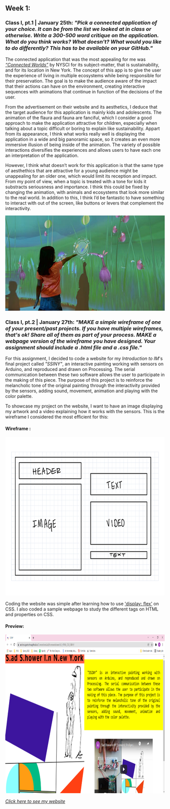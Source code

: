 ## Week 1:

### Class I, pt.1 | January 25th: _"Pick a connected application of your choice. It can be from the list we looked at in class or otherwise. Write a 300-500 word critique on the application. What do you think works? What doesn't? What would you like to do differently? This has to be available on your GitHub."_

The connected application that was the most appealing for me was [_“Connected Worlds”_](https://classic.nysci.org/experiencenysci/exhibits/connected-worlds/) by NYSCI for its subject-matter, that is sustainability, and for its location in New York. The concept of this app is to give the user the experience of living in multiple ecosystems while being responsible for their preservation. The goal is to make the audience aware of the impact that their actions can have on the environment, creating interactive sequences with animations that continue in function of the decisions of the user.

From the advertisement on their website and its aesthetics, I deduce that the target audience for this application is mainly kids and adolescents. The animation of the flaura and fauna are fanciful, which I consider a good approach to make the application attractive for children, especially when talking about a topic difficult or boring to explain like sustainability.  Appart from its appearance, I think what works really well is displaying the application in a wide and big panoramic space, so it creates an even more immersive illusion of being inside of the animation. The variety of possible interactions diversifies the experiences and allows users to have each one an interpretation of the application.

However, I think what doesn’t work for this application is that the same type of aesthethics that are attractive for a young audience might be unappealing for an older one, which would limit its reception and impact. From my point of view, when a topic is treated with a tone for kids it substracts seriousness and importance. I think this could be fixed by changing the animation, with animals and ecosystems that look more similar to the real world. In addition to this, I think I’d be fantastic to have something to interact with out of the screen, like buttons or levers that complement the interactivity.

<img src="connected_worlds.jpg" height ="300" />

### Class I, pt.2 | January 27th: _"MAKE a simple wireframe of one of your present/past projects. If you have multiple wireframes, that's ok! Share all of them as part of your process. MAKE a webpage version of the wireframe you have designed. Your assignment should include a .html file and a .css file."_

For this assignment, I decided to code a website for my _Introduction to IM_'s final project called _"SSINY"_, an interactive painting working with sensors on Arduino, and reproduced and drawn on Processing. The serial communication between these two software allows the user to participate in the making of this piece. The purpose of this project is to reinforce the melancholic tone of the original painting through the interactivity provided by the sensors, adding sound, movement, animation and playing with the color palette.

To showcase my project on the website, I want to have an image displaying my artwork and a video explaining how it works with the sensors. This is the wireframe I considered the most efficient for this:

#### Wireframe :

<img src="wireframe.png" height ="500" />

Coding the website was simple after learning how to use ['display: flex'](https://flexboxfroggy.com/) on CSS. I also coded a sample webpage to study the different tags on HTML and properties on CSS.

#### Preview: 

<img src="screenshot.png" height ="500" />

[_Click here to see my website_](https://andresugartechea.github.io/ConnectionsLab/homework/week1/2_HTML_CSS_SSINY/)


